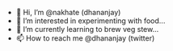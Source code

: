 - 👋 Hi, I’m @nakhate (dhananjay)
- 👀 I’m interested in experimenting with food...
- 🌱 I’m currently learning to brew veg stew...
- 📫 How to reach me @dhananjay (twitter)

<!---
nakhate/nakhate is a ✨ special ✨ repository because its `README.md` (this file) appears on your GitHub profile.
You can click the Preview link to take a look at your changes.
--->
